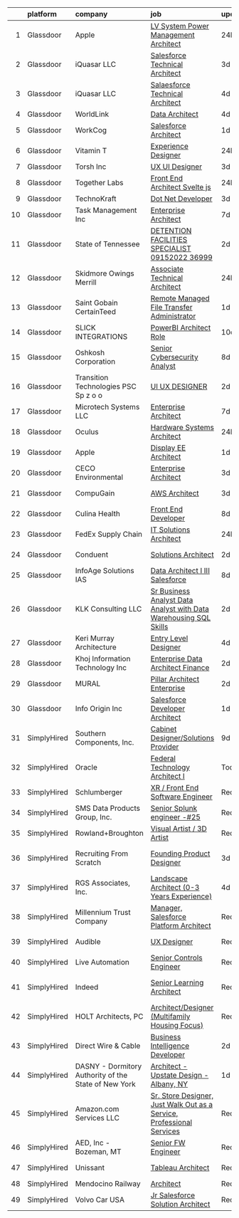 

|    | platform    | company                                              | job                                                                                                                                                                                                                                                                                                                                                                                                                                                                                                                                                                                                                                                                                                                                                                                                                                                                                                                                                                                                                                                                                                                                                                                                                                                                                                                                                                                                                                                            | update_time   | location                    |
|---:|:------------|:-----------------------------------------------------|:---------------------------------------------------------------------------------------------------------------------------------------------------------------------------------------------------------------------------------------------------------------------------------------------------------------------------------------------------------------------------------------------------------------------------------------------------------------------------------------------------------------------------------------------------------------------------------------------------------------------------------------------------------------------------------------------------------------------------------------------------------------------------------------------------------------------------------------------------------------------------------------------------------------------------------------------------------------------------------------------------------------------------------------------------------------------------------------------------------------------------------------------------------------------------------------------------------------------------------------------------------------------------------------------------------------------------------------------------------------------------------------------------------------------------------------------------------------|:--------------|:----------------------------|
|  1 | Glassdoor   | Apple                                                | [LV System Power Management Architect](https://www.glassdoor.com/partner/jobListing.htm?pos=111&ao=1136043&s=58&guid=000001834a3f4e44b5c5558cc573ecc4&src=GD_JOB_AD&t=SR&vt=w&cs=1_884b4c6f&cb=1663398006912&jobListingId=1008145106935&jrtk=3-0-1gd53ujosj4io801-1gd53ujpckbm4800-71941e2bc5f21034-)                                                                                                                                                                                                                                                                                                                                                                                                                                                                                                                                                                                                                                                                                                                                                                                                                                                                                                                                                                                                                                                                                                                                                          | 24h           | Cupertino, CA               |
|  2 | Glassdoor   | iQuasar LLC                                          | [Salesforce Technical Architect](https://www.glassdoor.com/partner/jobListing.htm?pos=117&ao=1136043&s=58&guid=000001834a3f4e44b5c5558cc573ecc4&src=GD_JOB_AD&t=SR&vt=w&ea=1&cs=1_ccea462c&cb=1663398006912&jobListingId=1008136778921&jrtk=3-0-1gd53ujosj4io801-1gd53ujpckbm4800-1fb747186660594e-)                                                                                                                                                                                                                                                                                                                                                                                                                                                                                                                                                                                                                                                                                                                                                                                                                                                                                                                                                                                                                                                                                                                                                           | 3d            | Remote                      |
|  3 | Glassdoor   | iQuasar LLC                                          | [Salaesforce Technical Architect](https://www.glassdoor.com/partner/jobListing.htm?pos=124&ao=1136043&s=58&guid=000001834a3f4e44b5c5558cc573ecc4&src=GD_JOB_AD&t=SR&vt=w&ea=1&cs=1_8d92abcd&cb=1663398006913&jobListingId=1008133816505&jrtk=3-0-1gd53ujosj4io801-1gd53ujpckbm4800-b210515e2b6b67aa-)                                                                                                                                                                                                                                                                                                                                                                                                                                                                                                                                                                                                                                                                                                                                                                                                                                                                                                                                                                                                                                                                                                                                                          | 4d            | Remote                      |
|  4 | Glassdoor   | WorldLink                                            | [Data Architect](https://www.glassdoor.com/partner/jobListing.htm?pos=119&ao=1136043&s=58&guid=000001834a3f4e44b5c5558cc573ecc4&src=GD_JOB_AD&t=SR&vt=w&ea=1&cs=1_c4a5a127&cb=1663398006912&jobListingId=1008134297240&jrtk=3-0-1gd53ujosj4io801-1gd53ujpckbm4800-dc90815039003f4c-)                                                                                                                                                                                                                                                                                                                                                                                                                                                                                                                                                                                                                                                                                                                                                                                                                                                                                                                                                                                                                                                                                                                                                                           | 4d            | Remote                      |
|  5 | Glassdoor   | WorkCog                                              | [Salesforce Architect](https://www.glassdoor.com/partner/jobListing.htm?pos=105&ao=1136043&s=58&guid=000001834a3f4e44b5c5558cc573ecc4&src=GD_JOB_AD&t=SR&vt=w&ea=1&cs=1_5f22376d&cb=1663398006911&jobListingId=1008142475474&jrtk=3-0-1gd53ujosj4io801-1gd53ujpckbm4800-d5ab0d050ced018e-)                                                                                                                                                                                                                                                                                                                                                                                                                                                                                                                                                                                                                                                                                                                                                                                                                                                                                                                                                                                                                                                                                                                                                                     | 1d            | Remote                      |
|  6 | Glassdoor   | Vitamin T                                            | [Experience Designer](https://www.glassdoor.com/partner/jobListing.htm?pos=103&ao=1110586&s=58&guid=000001834a3f4e44b5c5558cc573ecc4&src=GD_JOB_AD&t=SR&vt=w&cs=1_dc2214c1&cb=1663398006911&jobListingId=1008145619980&cpc=451933188B21919D&jrtk=3-0-1gd53ujosj4io801-1gd53ujpckbm4800-2e9591f146212480--6NYlbfkN0DMrcEu7yrtATojKJA7cEzGQ3FdRGWLh0CZQInL4ECGI6k5tN82kdM0cJmh4vC7GgiamZWGXY6Ls1ObbSY3sFDbO3-tSeYGShTl-Iw32kh6JIWKCIT9pCLEOhQ6LbE3hxzxnQgPNeBXMn47wDfclG-3ikUyvFZMmfyn1UNeyZaVAZWuww8cg7JiZGTLzQGRIuUJwFFXsDrOhrIFOOxLz1xZccVSdEtpc2WyLm1UW4NSe3yFP5rHC-dixf9ouzscBojTEdvM18uWK2kioHZqSId2YP-Ec1dLX5R5z-fa5NcE4ou0dCO5Wi1WIwNYUexyammE3_LWhRd9Nv5Hw62ZD-QmuhHFYGYXErwXxrQ0Na73Ns-mkCeev8ljzk-ypYYtQaBlPrONMriJtAZqGHVRmMU0xXcgrTZWnSgbjvtAvCxAFK2hg1rmaTj5WOv2_zrXdXjKcwTUww30aABojCajVdmXERL3KD_jOpfJr_KBFRqZnCdmWh9MToTU)                                                                                                                                                                                                                                                                                                                                                                                                                                                                                                                                                                                                                      | 24h           | Boston, MA                  |
|  7 | Glassdoor   | Torsh Inc                                            | [UX UI Designer](https://www.glassdoor.com/partner/jobListing.htm?pos=122&ao=1136043&s=58&guid=000001834a3f4e44b5c5558cc573ecc4&src=GD_JOB_AD&t=SR&vt=w&ea=1&cs=1_9e7a7cc0&cb=1663398006913&jobListingId=1008137098684&jrtk=3-0-1gd53ujosj4io801-1gd53ujpckbm4800-30835094c5daa7ec-)                                                                                                                                                                                                                                                                                                                                                                                                                                                                                                                                                                                                                                                                                                                                                                                                                                                                                                                                                                                                                                                                                                                                                                           | 3d            | Remote                      |
|  8 | Glassdoor   | Together Labs                                        | [Front End Architect   Svelte js](https://www.glassdoor.com/partner/jobListing.htm?pos=109&ao=1136043&s=58&guid=000001834a3f4e44b5c5558cc573ecc4&src=GD_JOB_AD&t=SR&vt=w&cs=1_a6ad1581&cb=1663398006911&jobListingId=1008145994435&jrtk=3-0-1gd53ujosj4io801-1gd53ujpckbm4800-da06cf68b985b347-)                                                                                                                                                                                                                                                                                                                                                                                                                                                                                                                                                                                                                                                                                                                                                                                                                                                                                                                                                                                                                                                                                                                                                               | 24h           | Redwood City, CA            |
|  9 | Glassdoor   | TechnoKraft                                          | [Dot Net Developer](https://www.glassdoor.com/partner/jobListing.htm?pos=113&ao=1136043&s=58&guid=000001834a3f4e44b5c5558cc573ecc4&src=GD_JOB_AD&t=SR&vt=w&ea=1&cs=1_e3bbc3db&cb=1663398006912&jobListingId=1008137294571&jrtk=3-0-1gd53ujosj4io801-1gd53ujpckbm4800-ddcb2b31e11c1aef-)                                                                                                                                                                                                                                                                                                                                                                                                                                                                                                                                                                                                                                                                                                                                                                                                                                                                                                                                                                                                                                                                                                                                                                        | 3d            | Remote                      |
| 10 | Glassdoor   | Task Management  Inc                                 | [Enterprise Architect](https://www.glassdoor.com/partner/jobListing.htm?pos=104&ao=1110586&s=58&guid=000001834a3f4e44b5c5558cc573ecc4&src=GD_JOB_AD&t=SR&vt=w&ea=1&cs=1_1f5c0879&cb=1663398006911&jobListingId=1008128870857&cpc=3BA4CE39D5B5DEF5&jrtk=3-0-1gd53ujosj4io801-1gd53ujpckbm4800-587c63a7b3f2a9be--6NYlbfkN0BvIALFv9G1jpGwK5UsNergzB8AM8gSE4lxfMwFE-xD_GJ2xkjIk_Ah2vb31TCaHdNswcKi1oH3oawR9mHqF3t9cO_LUNWyrZQ_e4ZNu8VJPMYZMdKOeTY_01k_NAorz8v8qzG2_Bvtd38hcw4_WdKK-9EM3dn33FnR-FMVl3n68vQMLfvx5NSqGPWChlZDCEpnOYKdp2OyXJC20Fdvp-sEuwhK709reBsMwCzAqaJPjdVr65zOFQtrKI8XQPh-OdMpk-PIc8gy6Z2tYzEMf-6NxFuenr6gjZX3fB3D4fOYI_MBvMXFcAuQp3mjWK-t7tadLu6CHqNey83DOBAoEDLAJSBFqnZ5YukWw6WRmLg3mGtFotRe_Y_uMsovjDzG_P6fALldXlXtkv35z9lh6rMmEdhkUJyNMq3GaqolCC3rcfm0bgIG9Y7xX1Gda5-_PzTLTscmUjTlB23WD-X0aQ42YgEmiBz4SHPMTDXhvz_nOsGZi3wyVyAvsZl3FFTiq5ZG6uKGBPiHUA%3D%3D)                                                                                                                                                                                                                                                                                                                                                                                                                                                                                                                                                                                    | 7d            | Remote                      |
| 11 | Glassdoor   | State of Tennessee                                   | [DETENTION FACILITIES SPECIALIST   09152022 36999](https://www.glassdoor.com/partner/jobListing.htm?pos=123&ao=1136043&s=58&guid=000001834a3f4e44b5c5558cc573ecc4&src=GD_JOB_AD&t=SR&vt=w&cs=1_55630039&cb=1663398006913&jobListingId=1008141141954&jrtk=3-0-1gd53ujosj4io801-1gd53ujpckbm4800-01329437f5b1006e-)                                                                                                                                                                                                                                                                                                                                                                                                                                                                                                                                                                                                                                                                                                                                                                                                                                                                                                                                                                                                                                                                                                                                              | 2d            | New Tazewell, TN            |
| 12 | Glassdoor   | Skidmore  Owings   Merrill                           | [Associate   Technical Architect](https://www.glassdoor.com/partner/jobListing.htm?pos=116&ao=1136043&s=58&guid=000001834a3f4e44b5c5558cc573ecc4&src=GD_JOB_AD&t=SR&vt=w&cs=1_f3c81893&cb=1663398006912&jobListingId=1008145268556&jrtk=3-0-1gd53ujosj4io801-1gd53ujpckbm4800-ec703860287da27b-)                                                                                                                                                                                                                                                                                                                                                                                                                                                                                                                                                                                                                                                                                                                                                                                                                                                                                                                                                                                                                                                                                                                                                               | 24h           | Seattle, WA                 |
| 13 | Glassdoor   | Saint Gobain CertainTeed                             | [Remote Managed File Transfer Administrator](https://www.glassdoor.com/partner/jobListing.htm?pos=125&ao=1136043&s=58&guid=000001834a3f4e44b5c5558cc573ecc4&src=GD_JOB_AD&t=SR&vt=w&ea=1&cs=1_6c10c8b9&cb=1663398006913&jobListingId=1008142814925&jrtk=3-0-1gd53ujosj4io801-1gd53ujpckbm4800-06a12cf1589f7be2-)                                                                                                                                                                                                                                                                                                                                                                                                                                                                                                                                                                                                                                                                                                                                                                                                                                                                                                                                                                                                                                                                                                                                               | 1d            | Remote                      |
| 14 | Glassdoor   | SLICK INTEGRATIONS                                   | [PowerBI Architect Role](https://www.glassdoor.com/partner/jobListing.htm?pos=107&ao=1136043&s=58&guid=000001834a3f4e44b5c5558cc573ecc4&src=GD_JOB_AD&t=SR&vt=w&ea=1&cs=1_6fcc12ba&cb=1663398006911&jobListingId=1008120867078&jrtk=3-0-1gd53ujosj4io801-1gd53ujpckbm4800-93113ead7e188d75-)                                                                                                                                                                                                                                                                                                                                                                                                                                                                                                                                                                                                                                                                                                                                                                                                                                                                                                                                                                                                                                                                                                                                                                   | 10d           | Remote                      |
| 15 | Glassdoor   | Oshkosh Corporation                                  | [Senior Cybersecurity Analyst](https://www.glassdoor.com/partner/jobListing.htm?pos=127&ao=1136043&s=58&guid=000001834a3f4e44b5c5558cc573ecc4&src=GD_JOB_AD&t=SR&vt=w&cs=1_7c2f149f&cb=1663398006915&jobListingId=1008127791836&jrtk=3-0-1gd53ujosj4io801-1gd53ujpckbm4800-9b3d9c0f36e4bff3-)                                                                                                                                                                                                                                                                                                                                                                                                                                                                                                                                                                                                                                                                                                                                                                                                                                                                                                                                                                                                                                                                                                                                                                  | 8d            | Remote                      |
| 16 | Glassdoor   | Transition Technologies PSC Sp  z o  o               | [UI UX DESIGNER](https://www.glassdoor.com/partner/jobListing.htm?pos=126&ao=1136043&s=58&guid=000001834a3f4e44b5c5558cc573ecc4&src=GD_JOB_AD&t=SR&vt=w&cs=1_592f66f9&cb=1663398006913&jobListingId=1008139230292&jrtk=3-0-1gd53ujosj4io801-1gd53ujpckbm4800-56f404522e23ddcc-)                                                                                                                                                                                                                                                                                                                                                                                                                                                                                                                                                                                                                                                                                                                                                                                                                                                                                                                                                                                                                                                                                                                                                                                | 2d            | Remote                      |
| 17 | Glassdoor   | Microtech Systems LLC                                | [Enterprise Architect](https://www.glassdoor.com/partner/jobListing.htm?pos=120&ao=1136043&s=58&guid=000001834a3f4e44b5c5558cc573ecc4&src=GD_JOB_AD&t=SR&vt=w&ea=1&cs=1_e02c702a&cb=1663398006913&jobListingId=1008129130587&jrtk=3-0-1gd53ujosj4io801-1gd53ujpckbm4800-99571e1eeac74537-)                                                                                                                                                                                                                                                                                                                                                                                                                                                                                                                                                                                                                                                                                                                                                                                                                                                                                                                                                                                                                                                                                                                                                                     | 7d            | Remote                      |
| 18 | Glassdoor   | Oculus                                               | [Hardware Systems Architect](https://www.glassdoor.com/partner/jobListing.htm?pos=102&ao=1110586&s=58&guid=000001834a3f4e44b5c5558cc573ecc4&src=GD_JOB_AD&t=SR&vt=w&cs=1_d5244e67&cb=1663398006911&jobListingId=1008145711590&cpc=451933188B21919D&jrtk=3-0-1gd53ujosj4io801-1gd53ujpckbm4800-a5ff94d743749279--6NYlbfkN0DYl4UJW4r1Vl7FEn6T9F-rD9lpC-0oMJVSiWjK_MGUd8e8cHXcpv6KPyjLHZEfqkW8BcrHOl7-vU7vBGkdD_Nax1SK0cUbvts2_TSlE2IgnfTfkATA4YpWZkdoalk1_NkXxsrUKCyLdz1zhwQs33M8woH-m4ZLERf9Ij1Yzx83pbaIx8XqYh1D0qMDB6-8JDlBUAgCNLQDMx1xs3Zkb7iLS7eyKHcsZqnas3bzLCtfwI8EGyNp-q8Mx2rN3zsOhJSyFiYC990ItPfQtHFVNW9btcbpCCJANWVTOvG88CZD0fqIVkQsFLf2SQTZXqrv2Tme1KL_FRNrBh9X9fmpX1SazTGxh-NtJZKbuO1zJ8CJZp8kkgWwjL2_gSr0pnA67OUTOt94u2HVKQUqkdPT8t_y0dnwe6Ol8NS3AXzqJX3U019RUq86o50ZQXkzfPGUb7SG2TWxjuFGIFouP1W27HC7Uf9LixDH074a04BWH_O60PjkrcHkZXi80wntoZiJV4LKF76u10X81_JP3B5Daq0UtWW22HBm_cFfQRT1BsvxAoq4WUDtFNGCyLk7itmhPLTnr3mPnIkyEH0h6yOhbF_StWmSrskODgYitSx55i6Nn_fFul-7JeFmW9mcasUPz_rMuM9xPemtBvg9jJvd1QBnMzMeaQv-KIsFs4E2jJe4LhQV4rod9SNExZzgFFEsjRJueO9gRTtuMExefX8iRKcjQAWj5VczpTgr5hU_FBdzLXVCuElEEiJl7snK2bTXPcEf7Q5EPJnhIG10OWvycHnauvsiIbbujX5TjycohdIk4cerTr60bDU-b5PIz1QxyAuRbGYHzSxXK7dwNi9pTG7OTHCAyajKdwA565uj5n4SsQN-esw4WSFXGxOErBes2C_wQ-OUstU5Iy5fls4R1Lun_IW4zBAhiNvu7AjhBpJ6sp_wrBhrOdS8MSy-mSf5ZHbLQ3QAPlDwa4aoUCEmNmHE9C_8pq6uj22oXE-LwiML8iPwhs0ElZFVgvf2r1wXZjSm9QtSZtl2Y2767dVLuW_txgRm2vfQkcu4fT7TdaujhE79ovSJg1dwIPVlshrSZg8%3D) | 24h           | Remote                      |
| 19 | Glassdoor   | Apple                                                | [Display EE Architect](https://www.glassdoor.com/partner/jobListing.htm?pos=110&ao=1136043&s=58&guid=000001834a3f4e44b5c5558cc573ecc4&src=GD_JOB_AD&t=SR&vt=w&cs=1_6076b204&cb=1663398006911&jobListingId=1008142530257&jrtk=3-0-1gd53ujosj4io801-1gd53ujpckbm4800-ceb310748202fbd8-)                                                                                                                                                                                                                                                                                                                                                                                                                                                                                                                                                                                                                                                                                                                                                                                                                                                                                                                                                                                                                                                                                                                                                                          | 1d            | Cupertino, CA               |
| 20 | Glassdoor   | CECO Environmental                                   | [Enterprise Architect](https://www.glassdoor.com/partner/jobListing.htm?pos=112&ao=1136043&s=58&guid=000001834a3f4e44b5c5558cc573ecc4&src=GD_JOB_AD&t=SR&vt=w&ea=1&cs=1_0aa8b066&cb=1663398006912&jobListingId=1008137815782&jrtk=3-0-1gd53ujosj4io801-1gd53ujpckbm4800-e65df320f5322e51-)                                                                                                                                                                                                                                                                                                                                                                                                                                                                                                                                                                                                                                                                                                                                                                                                                                                                                                                                                                                                                                                                                                                                                                     | 3d            | Remote                      |
| 21 | Glassdoor   | CompuGain                                            | [AWS Architect](https://www.glassdoor.com/partner/jobListing.htm?pos=121&ao=1136043&s=58&guid=000001834a3f4e44b5c5558cc573ecc4&src=GD_JOB_AD&t=SR&vt=w&cs=1_22ee12ad&cb=1663398006913&jobListingId=1008136826580&jrtk=3-0-1gd53ujosj4io801-1gd53ujpckbm4800-098fe400678ffd51-)                                                                                                                                                                                                                                                                                                                                                                                                                                                                                                                                                                                                                                                                                                                                                                                                                                                                                                                                                                                                                                                                                                                                                                                 | 3d            | Washington, DC              |
| 22 | Glassdoor   | Culina Health                                        | [Front End Developer](https://www.glassdoor.com/partner/jobListing.htm?pos=115&ao=1136043&s=58&guid=000001834a3f4e44b5c5558cc573ecc4&src=GD_JOB_AD&t=SR&vt=w&ea=1&cs=1_843f0254&cb=1663398006912&jobListingId=1008126451371&jrtk=3-0-1gd53ujosj4io801-1gd53ujpckbm4800-fc2b48ec696d17c7-)                                                                                                                                                                                                                                                                                                                                                                                                                                                                                                                                                                                                                                                                                                                                                                                                                                                                                                                                                                                                                                                                                                                                                                      | 8d            | Remote                      |
| 23 | Glassdoor   | FedEx Supply Chain                                   | [IT Solutions Architect](https://www.glassdoor.com/partner/jobListing.htm?pos=101&ao=1110586&s=58&guid=000001834a3f4e44b5c5558cc573ecc4&src=GD_JOB_AD&t=SR&vt=w&cs=1_cf9af2ee&cb=1663398006910&jobListingId=1008145782950&cpc=AF1E4A3695F490BE&jrtk=3-0-1gd53ujosj4io801-1gd53ujpckbm4800-2c62746e5b21e93c--6NYlbfkN0CtRhce1P3KYyt64vAZVRC-NCRoXhIqR30y-w5Uij6mKhXATaP55hJNar1KXGNkJI_j03EoWkKrOo-FOvc1q5-DbXcmA8IDUg0MYueDm-2pf5aEwUU1QQfmoXwvh3NGpPE9UuQfmXFyC9_hmESmtP2CAXbYr20Ug_EGkQkUZpDCLMnJaYJWVftMeuxAJXzAjjC--BY8weCb8MfR-UEWljAa9q6E6P0SARCGpz0A00f9pjDCUefzGgFq5acUdqYHxUM8w53ZCVq5T__P93FWz5H56wPQkar2jODPbjgAFPhRVWbF3Rc0G9-k-jEvDVMre5xDcr7Jv8Ku5p-XdEEbp37isIWHzqNRTXVTOGMw6sATd519-14b8zXYkT8PHTNFd7t8nmLmh9fq_-_PCisIXfFkoJ5jUjaJEyFbWKxwD9mgh6jm01q41RI6ACBcNuZbmtiGtvYXUEvjq4xf3_S7KStxnIJqo-bkX85KMnyKdAo-VRjZnlJVRj_KqVyjlHJ4_myreOPUHnYa6qAu-Wvdh_l9Qr9SRpNblRY%3D)                                                                                                                                                                                                                                                                                                                                                                                                                                                                                                                                                                     | 24h           | Atlanta, GA                 |
| 24 | Glassdoor   | Conduent                                             | [Solutions Architect](https://www.glassdoor.com/partner/jobListing.htm?pos=130&ao=1136043&s=58&guid=000001834a3f4e44b5c5558cc573ecc4&src=GD_JOB_AD&t=SR&vt=w&cs=1_03afe4b1&cb=1663398006915&jobListingId=1008141017905&jrtk=3-0-1gd53ujosj4io801-1gd53ujpckbm4800-d00345e17d6c8420-)                                                                                                                                                                                                                                                                                                                                                                                                                                                                                                                                                                                                                                                                                                                                                                                                                                                                                                                                                                                                                                                                                                                                                                           | 2d            | Florham Park, NJ            |
| 25 | Glassdoor   | InfoAge Solutions  IAS                               | [Data Architect I III Salesforce](https://www.glassdoor.com/partner/jobListing.htm?pos=108&ao=1136043&s=58&guid=000001834a3f4e44b5c5558cc573ecc4&src=GD_JOB_AD&t=SR&vt=w&ea=1&cs=1_e639c503&cb=1663398006911&jobListingId=1008126797280&jrtk=3-0-1gd53ujosj4io801-1gd53ujpckbm4800-7ba206533ec9470d-)                                                                                                                                                                                                                                                                                                                                                                                                                                                                                                                                                                                                                                                                                                                                                                                                                                                                                                                                                                                                                                                                                                                                                          | 8d            | Remote                      |
| 26 | Glassdoor   | KLK Consulting LLC                                   | [Sr  Business Analyst Data Analyst with Data Warehousing SQL Skills](https://www.glassdoor.com/partner/jobListing.htm?pos=118&ao=1136043&s=58&guid=000001834a3f4e44b5c5558cc573ecc4&src=GD_JOB_AD&t=SR&vt=w&ea=1&cs=1_259c4724&cb=1663398006912&jobListingId=1008139238981&jrtk=3-0-1gd53ujosj4io801-1gd53ujpckbm4800-99268688d4efe546-)                                                                                                                                                                                                                                                                                                                                                                                                                                                                                                                                                                                                                                                                                                                                                                                                                                                                                                                                                                                                                                                                                                                       | 2d            | Remote                      |
| 27 | Glassdoor   | Keri Murray Architecture                             | [Entry Level Designer](https://www.glassdoor.com/partner/jobListing.htm?pos=128&ao=1136043&s=58&guid=000001834a3f4e44b5c5558cc573ecc4&src=GD_JOB_AD&t=SR&vt=w&ea=1&cs=1_c91a9cf8&cb=1663398006915&jobListingId=1008134165768&jrtk=3-0-1gd53ujosj4io801-1gd53ujpckbm4800-110e2f2756fa9f36-)                                                                                                                                                                                                                                                                                                                                                                                                                                                                                                                                                                                                                                                                                                                                                                                                                                                                                                                                                                                                                                                                                                                                                                     | 4d            | Sharon, MA                  |
| 28 | Glassdoor   | Khoj Information Technology  Inc                     | [Enterprise Data Architect  Finance](https://www.glassdoor.com/partner/jobListing.htm?pos=106&ao=1136043&s=58&guid=000001834a3f4e44b5c5558cc573ecc4&src=GD_JOB_AD&t=SR&vt=w&ea=1&cs=1_fd013f3c&cb=1663398006911&jobListingId=1008139708978&jrtk=3-0-1gd53ujosj4io801-1gd53ujpckbm4800-f3c6161e6c9ccf2f-)                                                                                                                                                                                                                                                                                                                                                                                                                                                                                                                                                                                                                                                                                                                                                                                                                                                                                                                                                                                                                                                                                                                                                       | 2d            | Remote                      |
| 29 | Glassdoor   | MURAL                                                | [Pillar Architect  Enterprise](https://www.glassdoor.com/partner/jobListing.htm?pos=129&ao=1136043&s=58&guid=000001834a3f4e44b5c5558cc573ecc4&src=GD_JOB_AD&t=SR&vt=w&ea=1&cs=1_b81ccbfe&cb=1663398006915&jobListingId=1008139891509&jrtk=3-0-1gd53ujosj4io801-1gd53ujpckbm4800-fe2dcdc14eda2bfe-)                                                                                                                                                                                                                                                                                                                                                                                                                                                                                                                                                                                                                                                                                                                                                                                                                                                                                                                                                                                                                                                                                                                                                             | 2d            | Atlanta, GA                 |
| 30 | Glassdoor   | Info Origin Inc                                      | [Salesforce Developer Architect](https://www.glassdoor.com/partner/jobListing.htm?pos=114&ao=1136043&s=58&guid=000001834a3f4e44b5c5558cc573ecc4&src=GD_JOB_AD&t=SR&vt=w&ea=1&cs=1_618aeb42&cb=1663398006912&jobListingId=1008142165017&jrtk=3-0-1gd53ujosj4io801-1gd53ujpckbm4800-9a66b443585915dc-)                                                                                                                                                                                                                                                                                                                                                                                                                                                                                                                                                                                                                                                                                                                                                                                                                                                                                                                                                                                                                                                                                                                                                           | 1d            | Chelsea, MA                 |
| 31 | SimplyHired | Southern Components, Inc.                            | [Cabinet Designer/Solutions Provider](https://www.simplyhired.com/job/Tk1dAiLniaa6dR0oIeWU0KDAcfpp0XhRwt1HuRNRG0cfZsiFFXKn7w?q=visual+architect)                                                                                                                                                                                                                                                                                                                                                                                                                                                                                                                                                                                                                                                                                                                                                                                                                                                                                                                                                                                                                                                                                                                                                                                                                                                                                                               | 9d            | Saint Simons Island, GA     |
| 32 | SimplyHired | Oracle                                               | [Federal Technology Architect I](https://www.simplyhired.com/job/CG-BWz6vVvNXFRJlyEMKXw_ZQcQtsu9XNmE4CLFjfglaRYnnbvG-Bg?q=visual+architect)                                                                                                                                                                                                                                                                                                                                                                                                                                                                                                                                                                                                                                                                                                                                                                                                                                                                                                                                                                                                                                                                                                                                                                                                                                                                                                                    | Today         | United States               |
| 33 | SimplyHired | Schlumberger                                         | [XR / Front End Software Engineer](https://www.simplyhired.com/job/MFpHqPfYz7RTEiv1U611wB1tACKrL40fFKGeuoIBplYSrOCG7FXoIw?q=visual+architect)                                                                                                                                                                                                                                                                                                                                                                                                                                                                                                                                                                                                                                                                                                                                                                                                                                                                                                                                                                                                                                                                                                                                                                                                                                                                                                                  | Recently      | Menlo Park, CA              |
| 34 | SimplyHired | SMS Data Products Group, Inc.                        | [Senior Splunk engineer -#25](https://www.simplyhired.com/job/sx7NMuqms34xZNXpNhR7o_T_Zogn5d3TSFg5mvixF5C9hYK6Q9VJZA?q=visual+architect)                                                                                                                                                                                                                                                                                                                                                                                                                                                                                                                                                                                                                                                                                                                                                                                                                                                                                                                                                                                                                                                                                                                                                                                                                                                                                                                       | Recently      | Montgomery, AL              |
| 35 | SimplyHired | Rowland+Broughton                                    | [Visual Artist / 3D Artist](https://www.simplyhired.com/job/a6jc09FaT-WsTWRX4SZ9r250FnXzzVMgqyOB-q7qjxkVTn6ELeF_Pg?q=visual+architect)                                                                                                                                                                                                                                                                                                                                                                                                                                                                                                                                                                                                                                                                                                                                                                                                                                                                                                                                                                                                                                                                                                                                                                                                                                                                                                                         | Recently      | Denver, CO                  |
| 36 | SimplyHired | Recruiting From Scratch                              | [Founding Product Designer](https://www.simplyhired.com/job/KUueFOZMueJidI0HXsmEu52chw8CFdpwmsWWOnnTQv3zji8cusMfdA?q=visual+architect)                                                                                                                                                                                                                                                                                                                                                                                                                                                                                                                                                                                                                                                                                                                                                                                                                                                                                                                                                                                                                                                                                                                                                                                                                                                                                                                         | 3d            | Fairfield, CT +84 locations |
| 37 | SimplyHired | RGS Associates, Inc.                                 | [Landscape Architect (0-3 Years Experience)](https://www.simplyhired.com/job/8YBvg5oV3sX90O0TUwE8I6aMIOrOX8fhw-3d8ke_uKTFMew5i4Yvtg?q=visual+architect)                                                                                                                                                                                                                                                                                                                                                                                                                                                                                                                                                                                                                                                                                                                                                                                                                                                                                                                                                                                                                                                                                                                                                                                                                                                                                                        | 4d            | Lancaster, PA               |
| 38 | SimplyHired | Millennium Trust Company                             | [Manager, Salesforce Platform Architect](https://www.simplyhired.com/job/muFam6rVYw4SbY4HC4xQWgQDICbSNDszIa2tb3MUo0PbwqbSk92MWw?q=visual+architect)                                                                                                                                                                                                                                                                                                                                                                                                                                                                                                                                                                                                                                                                                                                                                                                                                                                                                                                                                                                                                                                                                                                                                                                                                                                                                                            | Recently      | Oak Brook, IL               |
| 39 | SimplyHired | Audible                                              | [UX Designer](https://www.simplyhired.com/job/l262G2qy2bEa4ckGQ2LJccslCwCEqBVS-uErINjMX88Nmibh32rF_Q?q=visual+architect)                                                                                                                                                                                                                                                                                                                                                                                                                                                                                                                                                                                                                                                                                                                                                                                                                                                                                                                                                                                                                                                                                                                                                                                                                                                                                                                                       | Recently      | United States               |
| 40 | SimplyHired | Live Automation                                      | [Senior Controls Engineer](https://www.simplyhired.com/job/RW14UB_EyNKnBbNLLS6sL8dYUfm0abMroNBUZBTObsw_iwMt8wEAiA?q=visual+architect)                                                                                                                                                                                                                                                                                                                                                                                                                                                                                                                                                                                                                                                                                                                                                                                                                                                                                                                                                                                                                                                                                                                                                                                                                                                                                                                          | Recently      | Sterling, MA                |
| 41 | SimplyHired | Indeed                                               | [Senior Learning Architect](https://www.simplyhired.com/job/kUIOtVh_n8Kn0MXrsDw4vMK3ALpZAxDyEFfkjeyOrq-XRwQ6HTBVKQ?q=visual+architect)                                                                                                                                                                                                                                                                                                                                                                                                                                                                                                                                                                                                                                                                                                                                                                                                                                                                                                                                                                                                                                                                                                                                                                                                                                                                                                                         | Recently      | Austin, TX +1 location      |
| 42 | SimplyHired | HOLT Architects, PC                                  | [Architect/Designer (Multifamily Housing Focus)](https://www.simplyhired.com/job/92bW0UnSpt1rI5H5iEb4suCHxkhTd4NDV5LeC1mIONK5QO3V8lm1Sg?q=visual+architect)                                                                                                                                                                                                                                                                                                                                                                                                                                                                                                                                                                                                                                                                                                                                                                                                                                                                                                                                                                                                                                                                                                                                                                                                                                                                                                    | Recently      | Syracuse, NY                |
| 43 | SimplyHired | Direct Wire & Cable                                  | [Business Intelligence Developer](https://www.simplyhired.com/job/s8bRwTRZLL3qZHTJWMnKDtu0X2FMJRkB2nPW03nmjtX8tpvC-9kBJw?q=visual+architect)                                                                                                                                                                                                                                                                                                                                                                                                                                                                                                                                                                                                                                                                                                                                                                                                                                                                                                                                                                                                                                                                                                                                                                                                                                                                                                                   | 2d            | Denver, PA                  |
| 44 | SimplyHired | DASNY - Dormitory Authority of the State of New York | [Architect - Upstate Design - Albany, NY](https://www.simplyhired.com/job/fh5U_j1LlBx__9TTctgWy56AxAaj_02yg6JuYazV53_5nqlpFAbA8Q?q=visual+architect)                                                                                                                                                                                                                                                                                                                                                                                                                                                                                                                                                                                                                                                                                                                                                                                                                                                                                                                                                                                                                                                                                                                                                                                                                                                                                                           | 1d            | Albany, NY                  |
| 45 | SimplyHired | Amazon.com Services LLC                              | [Sr. Store Designer, Just Walk Out as a Service, Professional Services](https://www.simplyhired.com/job/6kPK1RSZzjzZHSohvR0pxeGV80JuX_TWUCH11kWuN14A5r9TUPip9Q?q=visual+architect)                                                                                                                                                                                                                                                                                                                                                                                                                                                                                                                                                                                                                                                                                                                                                                                                                                                                                                                                                                                                                                                                                                                                                                                                                                                                             | Recently      | Remote                      |
| 46 | SimplyHired | AED, Inc - Bozeman, MT                               | [Senior FW Engineer](https://www.simplyhired.com/job/zINmUZXgScoXXgS_gyiF3t60esMGL8VWIM8nJ8Kv2CvxPHXAK-fHew?q=visual+architect)                                                                                                                                                                                                                                                                                                                                                                                                                                                                                                                                                                                                                                                                                                                                                                                                                                                                                                                                                                                                                                                                                                                                                                                                                                                                                                                                | Recently      | Bozeman, MT                 |
| 47 | SimplyHired | Unissant                                             | [Tableau Architect](https://www.simplyhired.com/job/3hUKXdYVDYS0r4jf5ec-87xUrRRTju20fZe4M48OTZY_LOJweW37SQ?q=visual+architect)                                                                                                                                                                                                                                                                                                                                                                                                                                                                                                                                                                                                                                                                                                                                                                                                                                                                                                                                                                                                                                                                                                                                                                                                                                                                                                                                 | Recently      | Washington, DC              |
| 48 | SimplyHired | Mendocino Railway                                    | [Architect](https://www.simplyhired.com/job/K2RGIW9a0F6fdFsmwJCE9mT-0TKWIgMcdkHiMIeBk-TLL_OjLCzJRw?q=visual+architect)                                                                                                                                                                                                                                                                                                                                                                                                                                                                                                                                                                                                                                                                                                                                                                                                                                                                                                                                                                                                                                                                                                                                                                                                                                                                                                                                         | Recently      | Davis, CA                   |
| 49 | SimplyHired | Volvo Car USA                                        | [Jr Salesforce Solution Architect](https://www.simplyhired.com/job/iG3JKMsLbgHmF0su157V_71DPNBnpsESuuEMIXoKQAKIQYx55muOmw?q=visual+architect)                                                                                                                                                                                                                                                                                                                                                                                                                                                                                                                                                                                                                                                                                                                                                                                                                                                                                                                                                                                                                                                                                                                                                                                                                                                                                                                  | Recently      | Mahwah, NJ                  |